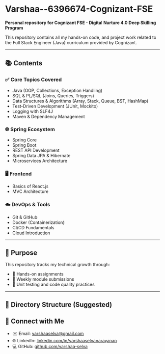 # Varshaa--6396674-Cognizant-FSE

 **Personal repository for Cognizant FSE - Digital Nurture 4.0 Deep Skilling Program**

This repository contains all my hands-on code, and project work related to the Full Stack Engineer (Java) curriculum provided by Cognizant.

---

## 📚 Contents

### ✅ **Core Topics Covered**
- Java (OOP, Collections, Exception Handling)
- SQL & PL/SQL (Joins, Queries, Triggers)
- Data Structures & Algorithms (Array, Stack, Queue, BST, HashMap)
- Test-Driven Development (JUnit, Mockito)
- Logging with SLF4J
- Maven & Dependency Management

### 🌐 **Spring Ecosystem**
- Spring Core
- Spring Boot
- REST API Development
- Spring Data JPA & Hibernate
- Microservices Architecture

### 🖥️ **Frontend**
- Basics of React.js
- MVC Architecture

### ☁️ **DevOps & Tools**
- Git & GitHub
- Docker (Containerization)
- CI/CD Fundamentals
- Cloud Introduction

---

## 🧠 Purpose

This repository tracks my technical growth through:
- 📌 Hands-on assignments
- 📁 Weekly module submissions
- 🧪 Unit testing and code quality practices

---

## 📁 Directory Structure (Suggested)

## 🔗 Connect with Me
- ✉️ Email: [varshaaselva@gmail.com](#)
- 🌐 LinkedIn: [linkedin.com/in/varshaaselvanarayanan](#)
- 💻 GitHub: [github.com/varshaa-selva](#)
